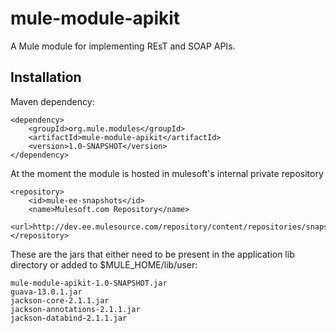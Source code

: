 mule-module-apikit
==================

A Mule module for implementing REsT and SOAP APIs.

Installation
------------

Maven dependency:

    <dependency>
        <groupId>org.mule.modules</groupId>
        <artifactId>mule-module-apikit</artifactId>
        <version>1.0-SNAPSHOT</version>
    </dependency>

At the moment the module is hosted in mulesoft's internal private repository

    <repository>
        <id>mule-ee-snapshots</id>
        <name>Mulesoft.com Repository</name>
        <url>http://dev.ee.mulesource.com/repository/content/repositories/snapshots/</url>
    </repository>

These are the jars that either need to be present in the application lib directory or added to $MULE_HOME/lib/user:

    mule-module-apikit-1.0-SNAPSHOT.jar
    guava-13.0.1.jar
    jackson-core-2.1.1.jar
    jackson-annotations-2.1.1.jar
    jackson-databind-2.1.1.jar


